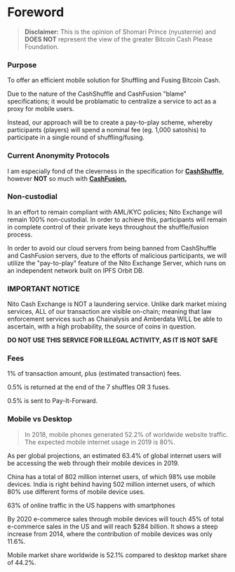 # Foreword

> __Disclaimer:__ This is the opinion of Shomari Prince (nyusternie) and __DOES NOT__ represent the view of the greater Bitcoin Cash Please Foundation.

### Purpose

To offer an efficient mobile solution for Shuffling and Fusing Bitcoin Cash.

Due to the nature of the CashShuffle and CashFusion "blame" specifications; it would be problamatic to centralize a service to act as a proxy for mobile users.

Instead, our approach will be to create a pay-to-play scheme, whereby participants (players) will spend a nominal fee (eg. 1,000 satoshis) to participate in a single round of shuffling/fusing.

### Current Anonymity Protocols

I am especially fond of the cleverness in the specification for __[CashShuffle](https://github.com/cashshuffle/spec/blob/master/SPECIFICATION.md)__, however __NOT__ so much with __[CashFusion.](https://github.com/cashshuffle/spec/blob/master/CASHFUSION.md)__

### Non-custodial

In an effort to remain compliant with AML/KYC policies; Nito Exchange will remain 100% non-custodial. In order to achieve this, participants will remain in complete control of their private keys throughout the shuffle/fusion process.

In order to avoid our cloud servers from being banned from CashShuffle and CashFusion servers, due to the efforts of malicious participants, we will utilize the "pay-to-play" feature of the Nito Exchange Server, which runs on an independent network built on IPFS Orbit DB.

### IMPORTANT NOTICE

Nito Cash Exchange is NOT a laundering service. Unlike dark market mixing services, ALL of our transaction are visible on-chain; meaning that law enforcement services such as Chainalysis and Amberdata WILL be able to ascertain, with a high probability, the source of coins in question.

__DO NOT USE THIS SERVICE FOR ILLEGAL ACTIVITY, AS IT IS NOT SAFE__

### Fees

1% of transaction amount, plus (estimated transaction) fees.

0.5% is returned at the end of the 7 shuffles OR 3 fuses.

0.5% is sent to Pay-It-Forward.

### Mobile vs Desktop

> In 2018, mobile phones generated 52.2% of worldwide website traffic. The expected mobile internet usage in 2019 is 80%.

As per global projections, an estimated 63.4% of global internet users will be accessing the web through their mobile devices in 2019.

China has a total of 802 million internet users, of which 98% use mobile devices. India is right behind having 502 million internet users, of which 80% use different forms of mobile device uses.

63% of online traffic in the US happens with smartphones

By 2020 e-commerce sales through mobile devices will touch 45% of total e-commerce sales in the US and will reach $284 billion. It shows a steep increase from 2014, where the contribution of mobile devices was only 11.6%.

Mobile market share worldwide is 52.1% compared to desktop market share of 44.2%.
